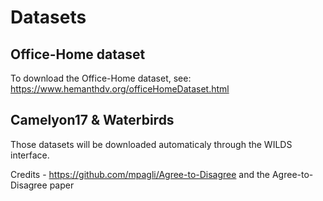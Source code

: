 # Datasets

## Office-Home dataset

To download the Office-Home dataset, see: https://www.hemanthdv.org/officeHomeDataset.html 

## Camelyon17 & Waterbirds 

Those datasets will be downloaded automaticaly through the WILDS interface.


Credits - https://github.com/mpagli/Agree-to-Disagree and the Agree-to-Disagree paper

